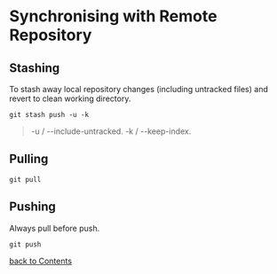 # Synchronising with Remote Repository
## Stashing
To stash away local repository changes (including untracked files) and revert to clean working directory.
```
git stash push -u -k
```
> -u / --include-untracked.
> -k / --keep-index.

## Pulling
```
git pull
```
## Pushing
Always pull before push.
```
git push
```

[back to Contents](https://github.com/rtaylor02/git-master/blob/main/README.md)
